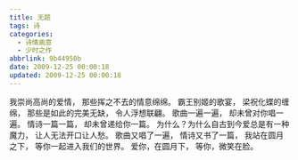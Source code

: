 ```yaml
---
title: 无题
tags: 诗
categories:
  - 诗情画意
  - 少时之作
abbrlink: 9b44950b
date: 2009-12-25 00:00:18
updated: 2009-12-25 00:00:18
---
```

我崇尚高尚的爱情，
那些挥之不去的情意绵绵。
霸王别姬的歌宴，
梁祝化蝶的缠绵，
那些是如此的完美无缺，
令人浮想联翩。
歌曲一遍一遍，
却未曾对你唱一遍。
情诗一篇一篇，
却未曾递给你一篇。
为什么？为什么自古到今爱总是有一种魔力，
让人无法开口让人愁。
歌曲又唱了一遍，
情诗又书了一篇，
我站在圆月之下，
等你一起进入我们的世界。
爱你，在圆月下，
等你，微笑在脸。